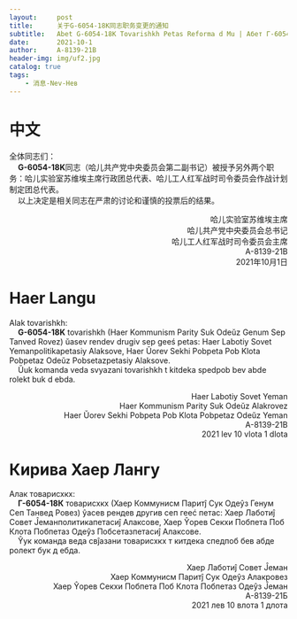 ```yaml
---
layout:     post
title:      关于G-6054-18K同志职务变更的通知
subtitle:   Abet G-6054-18K Tovarishkh Petas Reforma d Mu | Абет Г-6054-18К Товарисхкх Петас Реформа д Му
date:       2021-10-1
author:     A-8139-21B
header-img: img/uf2.jpg
catalog: true
tags:
    - 消息-Nev-Нев
---
```


# 中文
全体同志们：  
&nbsp;&nbsp;&nbsp; **G-6054-18K**同志（哈儿共产党中央委员会第二副书记）被授予另外两个职务：哈儿实验室苏维埃主席行政团总代表、哈儿工人红军战时司令委员会作战计划制定团总代表。  
&nbsp;&nbsp;&nbsp;&nbsp;以上决定是相关同志在严肃的讨论和谨慎的投票后的结果。
<div style="text-align: right">哈儿实验室苏维埃主席<br>哈儿共产党中央委员会总书记<br>哈儿工人红军战时司令委员会主席<br>A-8139-21B<br>2021年10月1日</div>

# Haer Langu
Alak tovarishkh:  
&nbsp;&nbsp;&nbsp;&nbsp;**G-6054-18K** tovarishkh (Haer Kommunism Parity Suk Odeŭz Genum Sep Tanved Rovez) ŭasev rendev drugiv sep geeś petas: Haer Labotiy Sovet Yemanpolitikapetasiy Alaksove, Haer Ŭorev Sekhi Pobpeta Pob Klota Pobpetaz Odeŭz Pobsetazpetasiy Alaksove.  
&nbsp;&nbsp;&nbsp;&nbsp;Ŭuk komanda veda svyazani tovarishkh t kitdeka spedpob bev abde rolekt buk d ebda.
<div style="text-align: right">Haer Labotiy Sovet Yeman<br>Haer Kommunism Parity Suk Odeŭz Alakrovez<br>Haer Ŭorev Sekhi Pobpeta Pob Klota Pobpetaz Odeŭz Yeman<br>A-8139-21B<br>2021 lev 10 vlota 1 dlota</div>

# Кирива Хаер Лангу
Алак товарисхкх:  
&nbsp;&nbsp;&nbsp;&nbsp;**Г-6054-18К** товарисхкх (Хаер Коммунисм Паритĵ Сук Одеŷз Генум Сеп Танвед Ровез) ŷасев рендев другив сеп гееć петас: Хаер Лаботиĵ Совет Ĵеманполитикапетасиĵ Алаксове, Хаер Ŷорев Секхи Побпета Поб Клота Побпетаз Одеŷз Побсетазпетасиĵ Алаксове.  
&nbsp;&nbsp;&nbsp;&nbsp;Ŷук команда веда свĵазани товарисхкх т китдека спедпоб бев абде ролект бук д ебда.  
<div style="text-align: right">Хаер Лаботиĵ Совет Ĵеман<br>Хаер Коммунисм Паритĵ Сук Одеŷз Алакровез<br>Хаер Ŷорев Секхи Побпета Поб Клота Побпетаз Одеŷз Ĵеман<br>А-8139-21Б<br>2021 лев 10 влота 1 длота</div>
